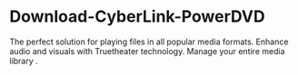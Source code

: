 # Download-CyberLink-PowerDVD
The perfect solution for playing files in all popular media formats. Enhance audio and visuals with Truetheater technology. Manage your entire media library .
